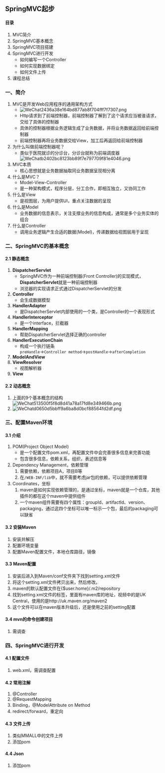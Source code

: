 ## SpringMVC起步
#### 目录
1. MVC简介
2. SpringMVC基本概念
3. SpringMVC项目搭建
4. SpringMVC进行开发
	* 如何编写一个Controller
	* 如何实现数据绑定
	* 如何文件上传
5. 课程总结

### 一、简介
1. MVC是开发Web应用程序的通用架构方式
	* ![WeChat2436a38e164bd877ab8f704fff7f7307.png](https://i.loli.net/2019/05/16/5cdd152c6405557017.png)
	* Http请求到了前端控制器，前端控制器了解到了这个请求应当被谁请求，交给了具体的控制器
	* 具体的控制器根据业务逻辑生成了业务数据，并将业务数据返回给前端控制器
	* 前端控制器再将业务数据交给View，加工后再返回给前端控制器
2. 为什么叫做前端控制器呢？
	* 类似于医院就诊的分诊台，分诊台就称为前端调度器<br/>![WeChatb2402bc8123bb89f7e797709f81e4046.png](https://i.loli.net/2019/05/16/5cdd163916b1375588.png)
3. MVC本质
	* 核心思想就是业务数据抽取同业务数据呈现相分离
4. 什么是MVC？
	* Model-View-Controller
	* 是一种架构模式，程序分层，分工合作，即相互独立，又协同工作
5. 什么是View
	* 是视图层，为用户提供UI，重点关注数据的呈现
6. 什么是Model
	* 业务数据的信息表示，关注支撑业务的信息构成，通常是多个业务实体的组合
7. 什么是Controller
	* 调用业务逻辑产生合适的数据(Model)，传递数据给视图层用于呈现

### 二、SpringMVC的基本概念
#### 2.1 静态概念
1. **DispatcherServlet**
	* SpringMVC作为一种前端控制器(Front Controller)的实现模式，**DispatcherServlet**就是一种前端控制器
	* 浏览器的实现请求正式通过DispatcherServlet的分发
2. **Controller**
	* 会生成数据模型
3. **HandlerAdapter**
	* 是DispatcherServlet内部使用的一个类，是Controller的一个表现形式
4. **HandlerInterceptor**
	* 是一个interface，拦截器
5. **HandlerMapping**
	* 帮助DispatcherServlet选择正确的controller
6. **HandlerExecutionChain**
	* 构成一个执行链条<br/>`preHandle`->`Controller method`->`postHandle`->`afterCompletion`
7. **ModelAndView**
8. **ViewResolver**
	* 视图解析器
9. **View**

#### 2.2 动态概念
1. 上面的9个基本概念的结构<br/>![WeChat513500f5f8d8d41a78a17fd8e349466b.png](https://i.loli.net/2019/05/16/5cdd3af84eb5354506.png)
2. ![WeChatd0650d5bbff9a6ba8d0bcf88564fd2df.png](https://i.loli.net/2019/05/16/5cdd3b655e49230323.png)

### 三、配置Maven环境
#### 3.1 介绍
1. POM(Project Object Model)
	* 是一个配置文件pom.xml，再配置文件中会完善很多信息来完善功能
	* 包含很多信息，依赖关系，组织，表述信息等
2. Dependency Management，依赖管理
	1. 需要依赖，依赖项目A，项目B等
	2. 在`/WEB-INF/lib`中，就不需要考虑jar包的依赖，可以提供依赖管理
3. Coordinates，坐标
	1. maven是如何实现依赖管理的，是通过坐标，maven就是一个仓库，其他插件的都在这个maven中提供组件
	2. 一个maven组件需要有四个属性：groupId、artifactId、version、packaging，通过这四个坐标可以唯一标示一个包，最后的packaging可以缺省

#### 3.2 安装Maven
1. 安装并解压
2. 配置环境变量
3. 配置Maven配置文件，本地仓库路径，镜像

#### 3.3 Maven配置
1. 安装后进入到Maven/conf文件夹下找到setting.xml文件
2. 将这个setting.xml文件拷贝出来，然后修改。
3. maven的默认配置文件在{$user.home}/.m2/repository
4. 找到setting.xml文件的<mirror>标签，里面有maven库的地址，视频中的是UK Central，使用的是http://uk.maven.org/maven2
5. 这个文件可以在maven版本升级后，还是使用之前的setting配置

#### 3.4 mvn的命令创建项目
1. 需调查


### 四、SpringMVC进行开发
#### 4.1 配置文件
1. web.xml，需调查配置

	
#### 4.2 常用注解
1. @Controller
2. @RequestMapping
3. Binding，@ModelAttribute on Method
4. redirect/forward，重定向

#### 4.3 文件上传
1. 类似MMALL中的文件上传
2. 添加pom


#### 4.4 Json
1. 添加pom




